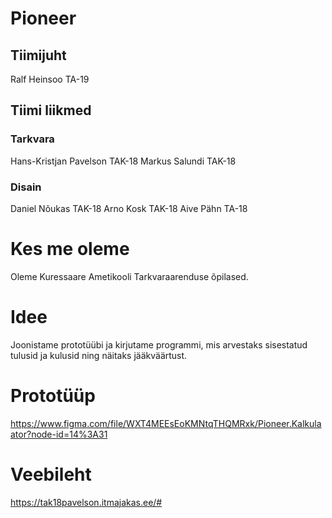 # Pioneer
## Tiimijuht 
Ralf Heinsoo TA-19
## Tiimi liikmed 
### Tarkvara
Hans-Kristjan Pavelson TAK-18
Markus Salundi TAK-18
### Disain
Daniel Nõukas TAK-18
Arno Kosk TAK-18
Aive Pähn TA-18
# Kes me oleme
Oleme Kuressaare Ametikooli Tarkvaraarenduse õpilased.
# Idee
Joonistame prototüübi ja kirjutame programmi, mis arvestaks sisestatud tulusid ja kulusid ning näitaks jääkväärtust.
# Prototüüp
https://www.figma.com/file/WXT4MEEsEoKMNtqTHQMRxk/Pioneer.Kalkulaator?node-id=14%3A31
# Veebileht
https://tak18pavelson.itmajakas.ee/#
